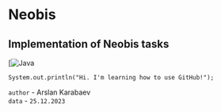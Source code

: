 # Neobis
Implementation of Neobis tasks
------------------------------
[![Java](https://avatars.dzeninfra.ru/get-zen_doc/9429668/pub_6488e1338db8a36014c2d6ef_6488e19e5208a65c04e8f31d/scale_1200)

    System.out.println("Hi. I'm learning how to use GitHub!");    
    
`author` - Arslan Karabaev  
`data` - `25.12.2023`
